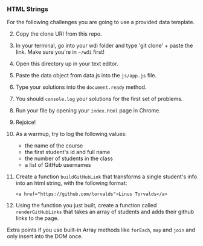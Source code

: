 ### HTML Strings

For the following challenges you are going to use a provided data template.

2. Copy the clone URI from this repo.
3. In your terminal, go into your wdi folder and type 'git clone' + paste the link.  Make sure you're in `~/wdi` first!
4. Open this directory up in your text editor.
5. Paste the data object from data.js into the `js/app.js` file.
6. Type your solutions into the `document.ready` method.
8. You should `console.log` your solutions for the first set of problems.
7. Run your file by opening your `index.html` page in Chrome.
8. Rejoice!


0. As a warmup, try to log the following values:
    * the name of the course
    * the first student's id and full name
    * the number of students in the class
    * a list of GitHub usernames

1. Create a function `buildGitHubLink` that transforms a single student's info into an html string, with the following format:

	```
	<a href="https://github.com/torvalds">Linus Torvalds</a>
	```

2. Using the function you just built, create a function called `renderGitHubLinks` that takes an array of students and adds their github links to the page.

Extra points if you use built-in Array methods like `forEach`, `map` and `join` and only insert into the DOM once.
